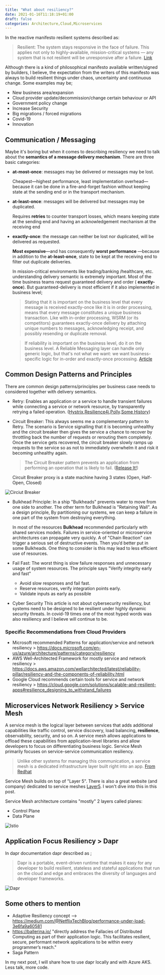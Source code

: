 ```yaml
---
title: "What about resiliency?"
date: 2021-01-16T11:18:19+01:00
draft: false
categories: Architecture,Cloud,Microservices
---
```

In the reactive manifesto resilient systems described as: 

> Resilient: The system stays responsive in the face of failure. This applies not only to highly-available, mission-critical systems — any system that is not resilient will be unresponsive after a failure. [Link][1]

Although there is a kind of philosophical manifesto available written/signed by builders, I believe, the expectation from the writers of this manifesto was always to build resilient things under chaos, uncertainty and continuous change. Some examples may be; 

- New business area/expansion
- Cloud provider update/decommission/change certain behaviour or API
- Government policy change
- Increase Security
- Big migrations / forced migrations
- Covid-19
- Innovation

## Communication / Messaging 

Maybe it's boring but when it comes to describing resiliency we need to talk about the **semantics of a message delivery mechanism**. There are three basic categories:

- **at-most-once**: messages may be delivered or messages may be lost.
    
    Cheapest—highest performance, least implementation overhead—because it can be done in a fire-and-forget fashion without keeping state at the sending end or in the transport mechanism.


- **at-least-once**: messages will be delivered but messages may be duplicated.

    Requires **retries** to counter transport losses, which means keeping state at the sending end and having an acknowledgement mechanism at the receiving end


- **exactly-once**: the message can neither be lost nor duplicated, will be delivered as requested. 

    **Most expensive**—and has consequently **worst performance** —because in addition to the **at-least-once**, state to be kept at the receiving end to filter out duplicate deliveries.
    
    In mission-critical environments like trading/banking /healthcare, etc. understanding delivery semantic is extremely important. Most of the time business teams request guaranteed delivery and order ( **exactly-once**). But guaranteed-delivery is most efficient if it also implemented in business level;

    > Stating that it is important on the business level that every message is received exactly-once like it is in order processing, means that every message constitutes a unique business transaction. Like with in-order processing, WSRM (or its competitors) guarantees exactly-once delivery by attaching unique numbers to messages, acknowledging receipt, and possibly resending or duplicate removal.

    > If reliability is important on the business level, do it on the business level. A Reliable Messaging layer can handle only generic logic, but that's not what we want: we want business-specific logic for in-order and exactly-once processing. [Article][2]


## Common Design Patterns and Principles

There are common design patterns/principles per business case needs to considered together with delivery semantics.

- Retry: Enables an application or a service to handle transient failures while connecting a service or network resource, by transparently retrying a failed operation. ([Hystrix][4],[Resilience4j][3],[Polly][7].[Some History][5])
- Circuit Breaker: This always seems me a complementary pattern to Retry. The scenario is Service signalling that it is becoming unhealthy and the circuit breaker then gives the service a chance to recover by throttling back the number of requests or rerouting them completely. Once the service gets recovered, the circuit breaker slowly ramps up requests to the service so as not to immediately overwhelm it and risk it becoming unhealthy again.
    
    > The Circuit Breaker pattern prevents an application from performing an operation that is likely to fail. ([Release It!][6]) 

  Circuit Breaker proxy is a state machine having 3 states (Open, Half-Open, Closed)

![Circiut Breaker](../../cirbreaker.png)


- Bulkhead Principle: In a ship "Bulkheads" prevents water to move from one side to another. The other term for Bulkhead is "Retaining Wall". As a design principle, By partitioning our systems, we can keep a failure in one part of the system from destroying everything. 

    In most of the resources **Bulkhead** recommended particularly with shared services models. Failures in service-oriented or microservice architectures can propagate very quickly. A of "Chain Reaction" can trigger a serious set of destructive events. Then you’d better put in some Bulkheads. One thing to consider is this may lead to less efficient use of resources. 

- Fail Fast: The worst thing is slow failure responses and unnecessary usage of system resources. The principle says "Verify integrity early and fast"
    - Avoid slow responses and fail fast.
    - Reserve resources, verify integration points early.
    - Validate inputs as early as possible

- Cyber Security This article is not about cybersecurity resiliency, but systems need to be designed to be resilient under highly dynamic security threats. In covid-19 times one of the most hyped words was also resiliency and I believe will continue to be.

### Specific Recommendations from Cloud Providers
- Microsoft recommended Patterns for application/service and network resiliency > https://docs.microsoft.com/en-us/azure/architecture/patterns/category/resiliency   
- AWS Well-Architected Framework for mostly service and network resiliency > https://docs.aws.amazon.com/wellarchitected/latest/reliability-pillar/resiliency-and-the-components-of-reliability.html
- Google Cloud recommends certain tools for service and network resiliency > https://cloud.google.com/solutions/scalable-and-resilient-apps#resilience_designing_to_withstand_failures



## Microservices Network Resiliency > Service Mesh

A service mesh is the logical layer between services that adds additional capabilities like traffic control, service discovery, load balancing, **resilience**, observability, security, and so on. A service mesh allows applications to offload these capabilities from application-level libraries and allow developers to focus on differentiating business logic. Service Mesh primarily focuses on service-service communication resiliency.  

> Unlike other systems for managing this communication, a service mesh is a dedicated infrastructure layer built right into an app. [From Redhat][8]

Service Mesh builds on top of "Layer 5". There is also a great website (and company) dedicated to service meshes [Layer5][9]. I won't dive into this in this post. 

Service Mesh architecture contains "mostly" 2 layers called planes:
- Control Plane
- Data Plane

![Istio](../../istio.png "Istio Architecture")


## Application Focus Resiliency > Dapr
In dapr documentation dapr described as ;

> Dapr is a portable, event-driven runtime that makes it easy for any developer to build resilient, stateless and stateful applications that run on the cloud and edge and embraces the diversity of languages and developer frameworks.

![Dapr](../../dapr.png "Dapr Architecture")


## Some others to mention
- Adaptive Resiliency concept --> https://medium.com/@NetflixTechBlog/performance-under-load-3e6fa9a60581
- https://ballerina.io/ "directly address the Fallacies of Distributed Computing as part of their application logic. This facilitates resilient, secure, performant network applications to be within every programmer’s reach."
- Saga Pattern


In my next post, I will share how to use dapr locally and with Azure AKS. Less talk, more code.


[1]: https://www.reactivemanifesto.org/ "Reactive Manifesto"
[2]: https://www.infoq.com/articles/no-reliable-messaging/ "Nobody Needs Reliable Messaging"
[3]: https://github.com/resilience4j/resilience4j "Resilience4j"
[4]: https://github.com/Netflix/Hystrix "Hystrix"
[5]: https://docs.microsoft.com/en-us/aspnet/aspnet/overview/developing-apps-with-windows-azure/building-real-world-cloud-apps-with-windows-azure/transient-fault-handling "Transient Fault Application Block"
[6]: https://pragprog.com/titles/mnee2/release-it-second-edition/ "Release It!"
[7]: https://github.com/App-vNext/Polly "Polly"
[8]: https://www.redhat.com/en/topics/microservices/what-is-a-service-mesh "Redhat Service Mesh"
[9]: https://layer5.io/landscape "Layer 5"

